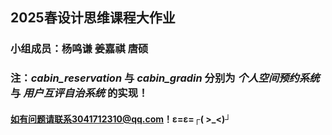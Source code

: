 ## 2025春设计思维课程大作业
### 小组成员：杨鸣谦 姜嘉祺 唐硕
### 注：*cabin_reservation* 与 *cabin_gradin* 分别为 *个人空间预约系统* 与 *用户互评自治系统* 的实现！
#### 如有问题请联系3041712310@qq.com！ε=ε=┌( >_<)┘
